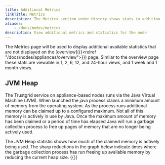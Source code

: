 ```yaml
---
title: Additional Metrics
linkTitle: Metrics
description: The Metrics section under History shows stats in addition to those displayed on the overview page
aliases: 
    - /docs/nodes/metrics
description: View additional metrics and statistics for the node
---
```


The Metrics page will be used to display additional available statistics that are not displayed on the [overview]({{<relref "/docs/nodes/appliances/overview">}}) page. Similar to the overview page these stats are viewable in 1, 2, 6, 12, and 24-hour views, and 1 week and 1 month views. 

## JVM Heap 
The Trustgrid service on appliance-based nodes runs via the Java Virtual Machine (JVM). When launched the java process claims a minimum amount of memory from the operating system. As the process runs additional memory can be claimed up to a configured maximum. Not all of this memory is actively in use by Java. Once the maximum amount of memory has been claimed or a period of time has elapsed Java will run a garbage collection process to free up pages of memory that are no longer being actively used.  

The JVM Heap statistic shows how much of the claimed memory is actively being used. The sharp reductions in the graph below indicate times where the garbage collection process has run freeing up available memory by reducing the current heap size.
{{<tgimg src="metrics-jvm-heap.png" caption="Example JVM Heap chart" width="75%">}}